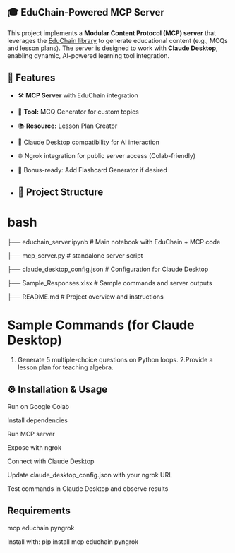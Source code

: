 ## 🎓 EduChain-Powered MCP Server ##

This project implements a **Modular Content Protocol (MCP) server** that leverages the [EduChain library](https://github.com/satvik314/educhain) to generate educational content (e.g., MCQs and lesson plans). The server is designed to work with **Claude Desktop**, enabling dynamic, AI-powered learning tool integration.

## 🚀 Features

- 🛠 **MCP Server** with EduChain integration  
- 🧠 **Tool:** MCQ Generator for custom topics  
- 📚 **Resource:** Lesson Plan Creator  
- 🔗 Claude Desktop compatibility for AI interaction  
- 🌐 Ngrok integration for public server access (Colab-friendly)  
- 🎁 Bonus-ready: Add Flashcard Generator if desired

- ## 📁 Project Structure

# bash
├── educhain_server.ipynb          # Main notebook with EduChain + MCP code

├── mcp_server.py                  # standalone server script

├── claude_desktop_config.json     # Configuration for Claude Desktop

├── Sample_Responses.xlsx           # Sample commands and server outputs

├── README.md                      # Project overview and instructions

# Sample Commands (for Claude Desktop)
1. Generate 5 multiple-choice questions on Python loops.
2.Provide a lesson plan for teaching algebra.

## ⚙️ Installation & Usage
Run on Google Colab

Install dependencies

Run MCP server

Expose with ngrok

Connect with Claude Desktop

Update claude_desktop_config.json with your ngrok URL

Test commands in Claude Desktop and observe results


## Requirements
mcp
educhain
pyngrok

Install with:
pip install mcp educhain pyngrok
